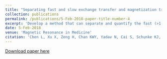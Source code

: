 ```yaml
---
title: "Separating fast and slow exchange transfer and magnetization transfer using off-resonance variable-delay multiple-pulse(VDMP) MRI"
collection: publications
permalink: /publications/5-Feb-2018-paper-title-number-4
excerpt: 'Develop a method that can separate and quantify the fast (>1 kHz) and slow exchange transfer and magnetization transfer components in Z-spectra.'
date: 5-Feb-2018
venue: 'Magnetic Resonance in Medicine'
citation: 'Chen L, Xu X, Zeng H, Chan KWY, Yadav N, Cai S, Schunke KJ, Faraday N, van Zijl PCM, Xu J. Separating fast and slow exchange transfer and magnetization transfer using off-resonance variable-delay multiple-pulse (VDMP) MRI. Magn Reson Med 2018;80(4):1568-1576.'
---
```


<a href='https://doi.org/10.1002/mrm.27111'>Download paper here</a>
